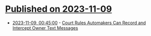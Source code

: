 # [Published on 2023-11-09](index.md)

* [2023-11-09, 00:45:00](https://yro.slashdot.org/story/23/11/08/2210257/court-rules-automakers-can-record-and-intercept-owner-text-messages?utm_source=rss1.0mainlinkanon&utm_medium=feed) - [Court Rules Automakers Can Record and Intercept Owner Text Messages](https://yro.slashdot.org/story/23/11/08/2210257/court-rules-automakers-can-record-and-intercept-owner-text-messages?utm_source=rss1.0mainlinkanon&utm_medium=feed)
